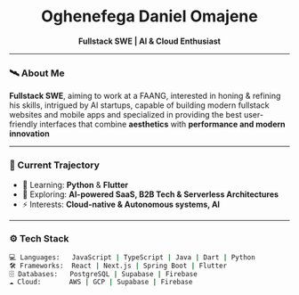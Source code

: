 <!-- Futuristic GitHub README -->

<h1 align="center">Oghenefega Daniel Omajene</h1>
<p align="center">
  <b>Fullstack SWE | AI & Cloud Enthusiast</b>
</p>

---

### 🛰️ About Me  
**Fullstack SWE**, aiming to work at a FAANG, interested in honing & refining his skills, intrigued by AI startups, capable of building modern fullstack websites and mobile apps and specialized in providing the best user-friendly interfaces that combine **aesthetics** with **performance and modern innovation**

---

### 🔭 Current Trajectory  
- 🌱 Learning: **Python** & **Flutter**  
- 🤖 Exploring: **AI-powered SaaS, B2B Tech & Serverless Architectures**  
- ⚡ Interests: **Cloud-native & Autonomous systems, AI**  

---

### ⚙️ Tech Stack  
```bash
💻 Languages:   JavaScript | TypeScript | Java | Dart | Python 
🛠️ Frameworks:  React | Next.js | Spring Boot | Flutter  
🗄️ Databases:   PostgreSQL | Supabase | Firebase  
☁️ Cloud:       AWS | GCP | Supabase | Firebase  
